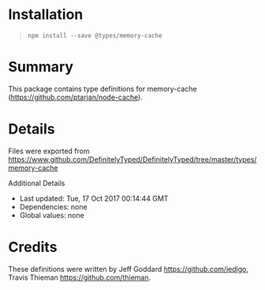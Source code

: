 # Installation
> `npm install --save @types/memory-cache`

# Summary
This package contains type definitions for memory-cache (https://github.com/ptarjan/node-cache).

# Details
Files were exported from https://www.github.com/DefinitelyTyped/DefinitelyTyped/tree/master/types/memory-cache

Additional Details
 * Last updated: Tue, 17 Oct 2017 00:14:44 GMT
 * Dependencies: none
 * Global values: none

# Credits
These definitions were written by Jeff Goddard <https://github.com/jedigo>, Travis Thieman <https://github.com/thieman>.
